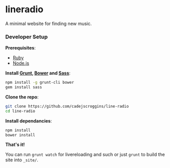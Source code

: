 # lineradio

A minimal website for finding new music.

### Developer Setup

**Prerequisites**:

* [Ruby](//www.ruby-lang.org/en/)
* [Node.js](//nodejs.org/en/)

**Install [Grunt](//gruntjs.com/), [Bower](//bower.io/) and [Sass](//sass-lang.com/)**:

```bash
npm install -g grunt-cli bower
gem install sass
```

**Clone the repo**:

```bash
git clone https://github.com/cadejscroggins/line-radio
cd line-radio
```

**Install dependancies**:

```bash
npm install
bower install
```

**That's it!**

You can run `grunt watch` for livereloading and such or just `grunt` to build the site into `_site/`.
